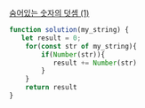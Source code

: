 [숨어있는 숫자의 덧셈 (1)](https://school.programmers.co.kr/learn/courses/30/lessons/120851)
```javascript
function solution(my_string) {
   let result = 0;
    for(const str of my_string){
        if(Number(str)){
           result += Number(str)
        }
    }
    return result
}
```